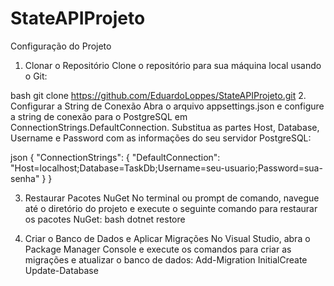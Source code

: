# StateAPIProjeto
Configuração do Projeto

1. Clonar o Repositório
Clone o repositório para sua máquina local usando o Git:

bash
git clone https://github.com/EduardoLoppes/StateAPIProjeto.git
2. Configurar a String de Conexão
Abra o arquivo appsettings.json e configure a string de conexão para o PostgreSQL em ConnectionStrings.DefaultConnection. Substitua as partes Host, Database, Username e Password com as informações do seu servidor PostgreSQL:

json
{
  "ConnectionStrings": {
    "DefaultConnection": "Host=localhost;Database=TaskDb;Username=seu-usuario;Password=sua-senha"
  }
}

3. Restaurar Pacotes NuGet
No terminal ou prompt de comando, navegue até o diretório do projeto e execute o seguinte comando para restaurar os pacotes NuGet:
bash
dotnet restore

5. Criar o Banco de Dados e Aplicar Migrações
No Visual Studio, abra o Package Manager Console e execute os comandos para criar as migrações e atualizar o banco de dados:
Add-Migration InitialCreate
Update-Database
